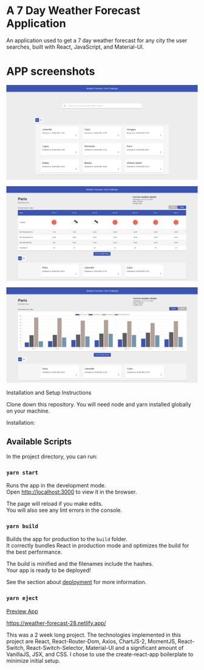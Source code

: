 # A 7 Day Weather Forecast Application

An application used to get a 7 day weather forecast for any city the user searches, built with React, JavaScript, and Material-UI.

# APP screenshots
![Homepage](images/homepage.png)

![Forecast with table view](images/forecast1.png)

![Forecast with chart view](images/forecast2.png)

Installation and Setup Instructions

Clone down this repository. You will need node and yarn installed globally on your machine.

Installation:

## Available Scripts

In the project directory, you can run:

### `yarn start`

Runs the app in the development mode.\
Open [http://localhost:3000](http://localhost:3000) to view it in the browser.

The page will reload if you make edits.\
You will also see any lint errors in the console.

### `yarn build`

Builds the app for production to the `build` folder.\
It correctly bundles React in production mode and optimizes the build for the best performance.

The build is minified and the filenames include the hashes.\
Your app is ready to be deployed!

See the section about [deployment](https://facebook.github.io/create-react-app/docs/deployment) for more information.

### `yarn eject`

[Preview App](https://weather-forecast-28.netlify.app/)

https://weather-forecast-28.netlify.app/

This was a 2 week long project. The technologies implemented in this project are React, React-Router-Dom, Axios, ChartJS-2, MomentJS, React-Switch, React-Switch-Selector, Material-UI and a significant amount of VanillaJS, JSX, and CSS. I chose to use the create-react-app boilerplate to minimize initial setup.